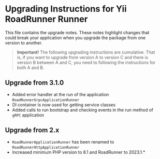# Upgrading Instructions for Yii RoadRunner Runner

This file contains the upgrade notes. These notes highlight changes that could break your
application when you upgrade the package from one version to another.

> **Important!** The following upgrading instructions are cumulative. That is, if you want
> to upgrade from version A to version C and there is version B between A and C, you need
> to following the instructions for both A and B.

## Upgrade from 3.1.0

- Added error handler at the run of the application `RoadRunnerGrpcApplicationRunner`
- DI container is now used for getting service classes
- Added calls to run bootstrap and checking events in the run method of `gRPC` application

## Upgrade from 2.x

- `RoadRunnerApplicationRunner` has been renamed to `RoadRunnerHttpApplicationRunner`
- Increased minimum PHP version to 8.1 and RoadRunner to 2023.1.*
